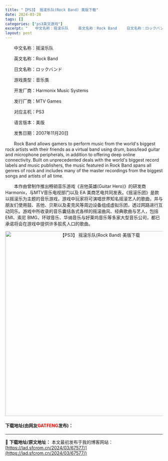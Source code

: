```yaml
---
title: "【PS3】 摇滚乐队(Rock Band) 美版下载"
date: 2024-03-28
tags: []
categories: ["ps3英文游戏"]
excerpt: "　　中文名称：摇滚乐队 　　英文名称：Rock Band 　　日文名称：ロックバンド 　　游戏类型：音乐类 　　开发厂商：Harmonix Music Systems 　　发行厂商：MTV Games 　　对应主机：PS3 　　语言版本：美版 　　发售日期：2007年11月20日 　　Rock Ba&hellip;"
layout: post
---
```


 <p>　　中文名称：摇滚乐队</p> <p>　　英文名称：Rock Band</p> <p>　　日文名称：ロックバンド</p> <p>　　游戏类型：音乐类</p> <p>　　开发厂商：Harmonix Music Systems</p> <p>　　发行厂商：MTV Games</p> <p>　　对应主机：PS3</p> <p>　　语言版本：美版</p> <p>　　发售日期：2007年11月20日</p> <p>　　Rock Band allows gamers to perform music from the world&#39;s biggest rock artists with their friends as a virtual band using drum, bass/lead guitar and microphone peripherals, in addition to offering deep online connectivity. Built on unprecedented deals with the world&#39;s biggest record labels and music publishers, the music featured in Rock Band spans all genres of rock and includes many of the master recordings from the biggest songs and artists of all time.</p> <p>　　本作由曾制作推出畅销音乐游戏《吉他英雄(Guitar Hero)》的研发商Harmonix，与MTV音乐电视部门以及 EA 美商艺电共同发表。《摇滚乐团》是款以摇滚乐为主题的音乐游戏，游戏中玩家将可演唱世界知名摇滚艺人的歌曲，并与朋友们使用鼓、吉他、贝斯以及麦克风等周边设备组成虚拟乐团，透过网路进行互动同乐。游戏中所收录的音乐囊括各式各样的摇滚曲风、经典歌曲与艺人，包括 EMI、索尼 BMG、环球音乐、华纳音乐与好莱坞音乐等多家大型音乐公司，都已承诺将会在游戏中提供许多脍炙人口的歌曲。</p> <p align="center"><img align="" border="0" src="https://lad.sfcrom.cn/wp-content/uploads/2024/03/20240328_66051b6a7ec38.jpg" width="591" alt="【PS3】 摇滚乐队(Rock Band) 美版下载" /></p> <p><h4>下载地址(由网友<font color="red">GATFENG</font>发布)：</h4></p> 

---
📖 **下载地址/原文地址：** 本文最初发布于我的博客网站：[https://lad.sfcrom.cn/2024/03/67577/](https://lad.sfcrom.cn/2024/03/67577/)
